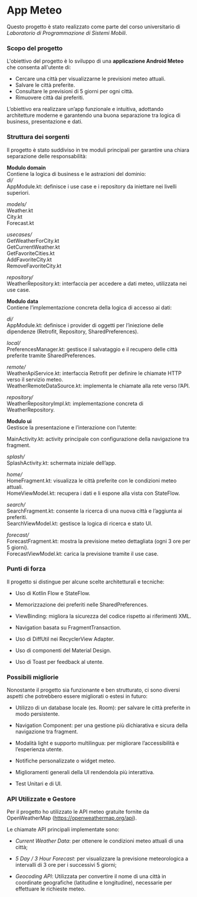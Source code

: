 # App Meteo

Questo progetto è stato realizzato come parte del corso universitario di _Laboratorio di Programmazione di Sistemi Mobili_.

### Scopo del progetto

L'obiettivo del progetto è lo sviluppo di una **applicazione Android Meteo** che consenta all'utente di:

- Cercare una città per visualizzarne le previsioni meteo attuali.
- Salvare le città preferite.
- Consultare le previsioni di 5 giorni per ogni città.
- Rimuovere città dai preferiti.

L’obiettivo era realizzare un’app funzionale e intuitiva, adottando architetture moderne e garantendo una buona separazione tra logica di business, presentazione e dati.

### Struttura dei sorgenti

Il progetto è stato suddiviso in tre moduli principali per garantire una chiara separazione delle responsabilità:  

**Modulo domain**  
Contiene la logica di business e le astrazioni del dominio:  
_di/_  
AppModule.kt: definisce i use case e i repository da iniettare nei livelli superiori.

_models/_  
Weather.kt  
City.kt  
Forecast.kt

_usecases/_  
GetWeatherForCity.kt  
GetCurrentWeather.kt  
GetFavoriteCities.kt  
AddFavoriteCity.kt  
RemoveFavoriteCity.kt  

_repository/_  
WeatherRepository.kt: interfaccia per accedere a dati meteo, utilizzata nei use case.

**Modulo data**  
Contiene l’implementazione concreta della logica di accesso ai dati:  

_di/_  
AppModule.kt: definisce i provider di oggetti per l’iniezione delle dipendenze (Retrofit, Repository, SharedPreferences).

_local/_  
PreferencesManager.kt: gestisce il salvataggio e il recupero delle città preferite tramite SharedPreferences.

_remote/_  
WeatherApiService.kt: interfaccia Retrofit per definire le chiamate HTTP verso il servizio meteo.  
WeatherRemoteDataSource.kt: implementa le chiamate alla rete verso l’API.

_repository/_  
WeatherRepositoryImpl.kt: implementazione concreta di WeatherRepository.

**Modulo ui**  
Gestisce la presentazione e l’interazione con l’utente:  

MainActivity.kt: activity principale con configurazione della navigazione tra fragment.

_splash/_  
SplashActivity.kt: schermata iniziale dell’app.

_home/_  
HomeFragment.kt: visualizza le città preferite con le condizioni meteo attuali.  
HomeViewModel.kt: recupera i dati e li espone alla vista con StateFlow.

_search/_  
SearchFragment.kt: consente la ricerca di una nuova città e l’aggiunta ai preferiti.  
SearchViewModel.kt: gestisce la logica di ricerca e stato UI.

_forecast/_  
ForecastFragment.kt: mostra la previsione meteo dettagliata (ogni 3 ore per 5 giorni).  
ForecastViewModel.kt: carica la previsione tramite il use case.

### Punti di forza

Il progetto si distingue per alcune scelte architetturali e tecniche:  

- Uso di Kotlin Flow e StateFlow.

- Memorizzazione dei preferiti nelle SharedPreferences.

- ViewBinding: migliora la sicurezza del codice rispetto ai riferimenti XML.

- Navigation basata su FragmentTransaction.

- Uso di DiffUtil nei RecyclerView Adapter.

- Uso di componenti del Material Design.

- Uso di Toast per feedback al utente.

### Possibili migliorie
Nonostante il progetto sia funzionante e ben strutturato, ci sono diversi aspetti che potrebbero essere migliorati o estesi in futuro:

- Utilizzo di un database locale (es. Room): per salvare le città preferite in modo persistente.

- Navigation Component: per una gestione più dichiarativa e sicura della navigazione tra fragment.

- Modalità light e supporto multilingua: per migliorare l’accessibilità e l’esperienza utente.
 
- Notifiche personalizzate o widget meteo.

- Miglioramenti generali della UI rendendola più interattiva.

- Test Unitari e di UI.

### API Utilizzate e Gestore
Per il progetto ho utilizzato le API meteo gratuite fornite da OpenWeatherMap (https://openweathermap.org/api).

Le chiamate API principali implementate sono:

- _Current Weather Data_: per ottenere le condizioni meteo attuali di una città;

- _5 Day / 3 Hour Forecast_: per visualizzare la previsione meteorologica a intervalli di 3 ore per i successivi 5 giorni;

- _Geocoding API_: Utilizzata per convertire il nome di una città in coordinate geografiche (latitudine e longitudine), necessarie per effettuare le richieste meteo.